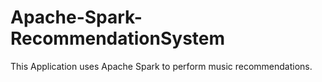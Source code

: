# Apache-Spark-RecommendationSystem
This Application uses Apache Spark to perform music recommendations.
